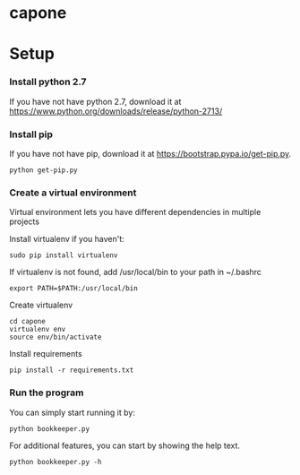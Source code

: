 # capone
#
# Setup
### Install python 2.7
If you have not have python 2.7, download it at https://www.python.org/downloads/release/python-2713/


### Install pip
If you have not have pip, download it at https://bootstrap.pypa.io/get-pip.py.
```
python get-pip.py
```

### Create a virtual environment
Virtual environment lets you have different dependencies in multiple projects

Install virtualenv if you haven't:
```
sudo pip install virtualenv
```

If virtualenv is not found, add /usr/local/bin to your path in ~/.bashrc
```
export PATH=$PATH:/usr/local/bin
```

Create virtualenv
```
cd capone
virtualenv env
source env/bin/activate
```
Install requirements
```
pip install -r requirements.txt
```

### Run the program
You can simply start running it by:
```
python bookkeeper.py
```
For additional features, you can start by showing the help text.
```
python bookkeeper.py -h
```

